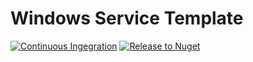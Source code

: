 # Windows Service Template
[![Continuous Ingegration](https://github.com/gsoulavy/service-template/actions/workflows/ci.yml/badge.svg)](https://github.com/gsoulavy/service-template/actions/workflows/ci.yml) [![Release to Nuget](https://github.com/gsoulavy/template-windows-service/actions/workflows/release.yml/badge.svg)](https://github.com/gsoulavy/template-windows-service/actions/workflows/release.yml)
